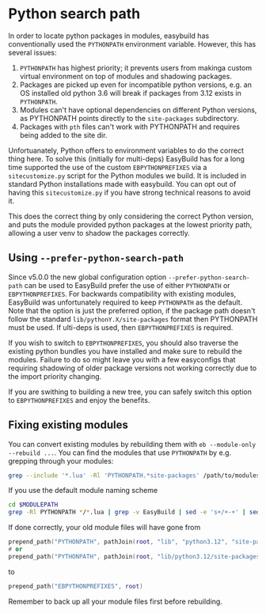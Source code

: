 # Python search path

In order to locate python packages in modules, easybuild has conventionally used the `PYTHONPATH` environment variable. However, this has several issues:

1. `PYTHONPATH` has highest priority; it prevents users from makinga custom virtual environment on top of modules and shadowing packages.
2. Packages are picked up even for incompatible python versions, e.g. an OS installed old python 3.6 will break if packages from 3.12 exists in `PYTHONPATH`.
3. Modules can't have optional dependencies on different Python versions, as PYTHONPATH points directly to the `site-packages` subdirectory.
4. Packages with `pth` files can't work with PYTHONPATH and requires being added to the site dir.

Unfortuanately, Python offers to environment variables to do the correct thing here.
To solve this (initially for multi-deps) EasyBuild has for a long time supported the use of the custom `EBPYTHONPREFIXES` via a `sitecustomize.py` script for the Python modules we build. 
It is included in standard Python installations made with easybuild. You can opt out of having this `sitecustomize.py` if you have strong technical reasons to avoid it.

This does the correct thing by only considering the correct Python version, and puts the module provided python packages at the lowest priority path, allowing a user venv to shadow the packages correctly.

## Using `--prefer-python-search-path` 

Since v5.0.0 the new global configuration option `--prefer-python-search-path` can be used to EasyBuild prefer the use of either `PYTHONPATH` or `EBPYTHONPREFIXES`.
For backwards compatibility with existing modules, EasyBuild was unfortunately required to keep `PYTHONPATH` as the default.
Note that the option is just the preferred option, if the package path doesn't follow the standard `lib/pythonY.X/site-packages` format then PYTHONPATH must be used. If ulti-deps is used, then `EBPYTHONPREFIXES` is required.

If you wish to switch to `EBPYTHONPREFIXES`, you should also traverse the existing python bundles you have installed and make sure to rebuild the modules.
Failure to do so might leave you with a few easyconfigs that requiring shadowing of older package versions not working correctly due to the import priority changing.

If you are swithing to building a new tree, you can safely switch this option to `EBPYTHONPREFIXES` and enjoy the benefits.

## Fixing existing modules

You can convert existing modules by rebuilding them with `eb --module-only --rebuild ...`.
You can find the modules that use `PYTHONPATH` by e.g. grepping through your modules:

```bash
grep --include '*.lua' -Rl 'PYTHONPATH.*site-packages' /path/to/modules/all
```

If you use the default module naming scheme

```bash
cd $MODULEPATH
grep -Rl PYTHONPATH */*.lua | grep -v EasyBuild | sed -e 's+/+-+' | sed -e 's+lua$+eb+' | xargs eb --rebuild --module-only
```

If done correctly, your old module files will have gone from

```lua
prepend_path("PYTHONPATH", pathJoin(root, "lib", "python3.12", "site-packages"))
# or
prepend_path("PYTHONPATH", pathJoin(root, "lib/python3.12/site-packages"))
```

to

```lua
prepend_path("EBPYTHONPREFIXES", root)
```

Remember to back up all your module files first before rebuilding.
